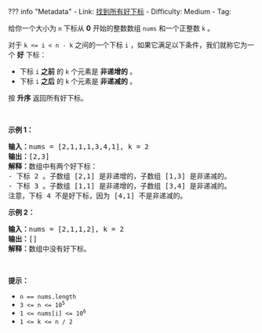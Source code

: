 
??? info "Metadata"
    - Link: [找到所有好下标](https://leetcode.cn/problems/find-all-good-indices)
    - Difficulty: Medium
    - Tag: 

<p>给你一个大小为 <code>n</code>&nbsp;下标从 <strong>0</strong>&nbsp;开始的整数数组&nbsp;<code>nums</code>&nbsp;和一个正整数&nbsp;<code>k</code>&nbsp;。</p>

<p>对于&nbsp;<code>k &lt;= i &lt; n - k</code>&nbsp;之间的一个下标&nbsp;<code>i</code>&nbsp;，如果它满足以下条件，我们就称它为一个&nbsp;<strong>好</strong>&nbsp;下标：</p>

<ul>
	<li>下标 <code>i</code> <strong>之前</strong> 的 <code>k</code>&nbsp;个元素是 <strong>非递增的</strong>&nbsp;。</li>
	<li>下标 <code>i</code> <strong>之后</strong>&nbsp;的 <code>k</code>&nbsp;个元素是 <strong>非递减的</strong>&nbsp;。</li>
</ul>

<p>按 <strong>升序</strong>&nbsp;返回所有好下标。</p>

<p>&nbsp;</p>

<p><strong>示例 1：</strong></p>

<pre>
<b>输入：</b>nums = [2,1,1,1,3,4,1], k = 2
<b>输出：</b>[2,3]
<b>解释：</b>数组中有两个好下标：
- 下标 2 。子数组 [2,1] 是非递增的，子数组 [1,3] 是非递减的。
- 下标 3 。子数组 [1,1] 是非递增的，子数组 [3,4] 是非递减的。
注意，下标 4 不是好下标，因为 [4,1] 不是非递减的。</pre>

<p><strong>示例 2：</strong></p>

<pre>
<b>输入：</b>nums = [2,1,1,2], k = 2
<b>输出：</b>[]
<b>解释：</b>数组中没有好下标。
</pre>

<p>&nbsp;</p>

<p><strong>提示：</strong></p>

<ul>
	<li><code>n == nums.length</code></li>
	<li><code>3 &lt;= n &lt;= 10<sup>5</sup></code></li>
	<li><code>1 &lt;= nums[i] &lt;= 10<sup>6</sup></code></li>
	<li><code>1 &lt;= k &lt;= n / 2</code></li>
</ul>
